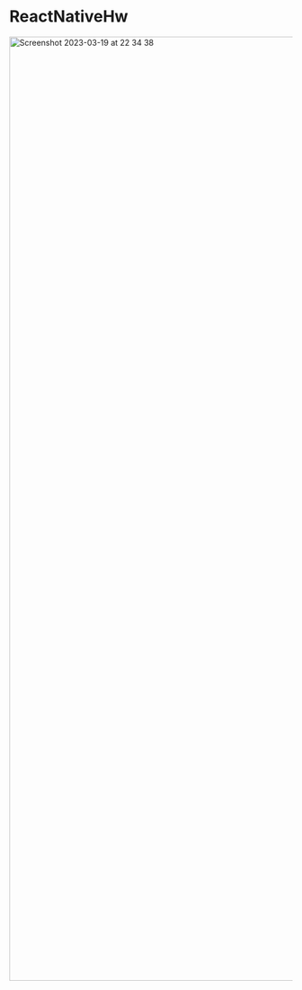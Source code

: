 # ReactNativeHw
<img width="1680" alt="Screenshot 2023-03-19 at 22 34 38" src="https://user-images.githubusercontent.com/109392523/226207954-0d9372aa-b4eb-4541-bea4-f4037fef08b9.png">
